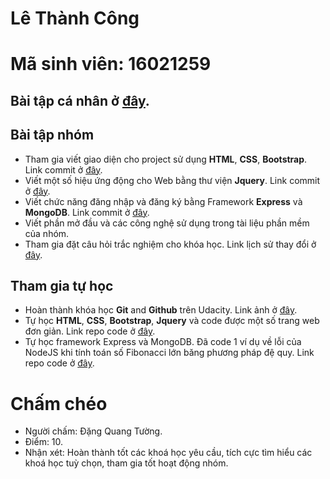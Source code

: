 # Lê Thành Công
# Mã sinh viên: 16021259

## Bài tập cá nhân ở [đây](https://github.com/kedumuc1712/INT2208-2-2018/tree/master/LeThanhCong/Bai%20Tap%20Tuan%206).

## Bài tập nhóm
- Tham gia viết giao diện cho project sử dụng **HTML**, **CSS**, **Bootstrap**. Link commit ở [đây](https://github.com/ACD-Team/INT2208-2-2018/commit/51cb733fa3b5a4985eaf507bc9c0c2d572589999).
- Viết một số hiệu ứng động cho Web bằng thư viện **Jquery**. Link commit ở [đây](https://github.com/ACD-Team/INT2208-2-2018/commit/51cb733fa3b5a4985eaf507bc9c0c2d572589999).
- Viết chức năng đăng nhập và đăng ký bằng Framework **Express** và **MongoDB**. Link commit ở [đây](https://github.com/ACD-Team/INT2208-2-2018/commit/d99d8917d59c0ee39101f0637172a08cb9ed9a2f).
- Viết phần mở đầu và các công nghệ sử dụng trong tài liệu phần mềm của nhóm.
- Tham gia đặt câu hỏi trắc nghiệm cho khóa học. Link lịch sử thay đổi ở [đây](https://i.imgur.com/DHXHvCh.png).

## Tham gia tự học
- Hoàn thành khóa học **Git** and **Github** trên Udacity. Link ảnh ở [đây](https://github.com/kedumuc1712/INT2208-2-2018/tree/master/LeThanhCong/Git%20and%20GitHub).
- Tự học **HTML**, **CSS**, **Bootstrap**, **Jquery** và code được một số trang web đơn giản. Link repo code ở [đây](https://github.com/kedumuc1712/web).
- Tự học framework Express và MongoDB. Đã code 1 ví dụ về lỗi của NodeJS khi tính toán số Fibonacci lớn băng phương pháp đệ quy. Link repo code ở [đây](https://github.com/kedumuc1712/NodeJS-Fibonacci).

# Chấm chéo
- Người chấm: Đặng Quang Tường.
- Điểm: 10.
- Nhận xét: Hoàn thành tốt các khoá học yêu cầu, tích cực tìm hiểu các khoá học tuỳ chọn, tham gia tốt hoạt động nhóm.
